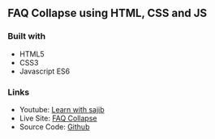 ## FAQ Collapse using HTML, CSS and JS

### Built with

- HTML5
- CSS3
- Javascript ES6

### Links

- Youtube: [Learn with sajib](https://www.youtube.com/channel/UCDA_vA_38scUAk1UIuDpJmw)
- Live Site: [FAQ Collapse](https://arifulsajib.github.io/faq-collapse/)
- Source Code: [Github](https://github.com/arifulsajib/faq-collapse)
